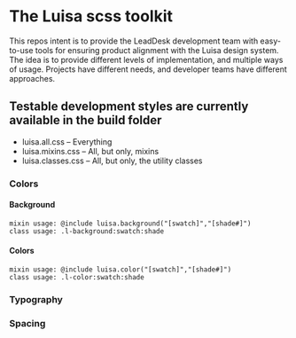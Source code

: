 # The Luisa scss toolkit
This repos intent is to provide the LeadDesk development team with easy-to-use tools for ensuring product alignment with the Luisa design system.
The idea is to provide different levels of implementation, and multiple ways of usage. Projects have different needs, and developer teams have different approaches.

## Testable development styles are currently available in the build folder
* luisa.all.css – Everything
* luisa.mixins.css – All, but only, mixins
* luisa.classes.css – All, but only, the utility classes

### Colors
#### Background
    mixin usage: @include luisa.background("[swatch]","[shade#]")
    class usage: .l-background:swatch:shade
#### Colors
    mixin usage: @include luisa.color("[swatch]","[shade#]")
    class usage: .l-color:swatch:shade
### Typography
### Spacing
